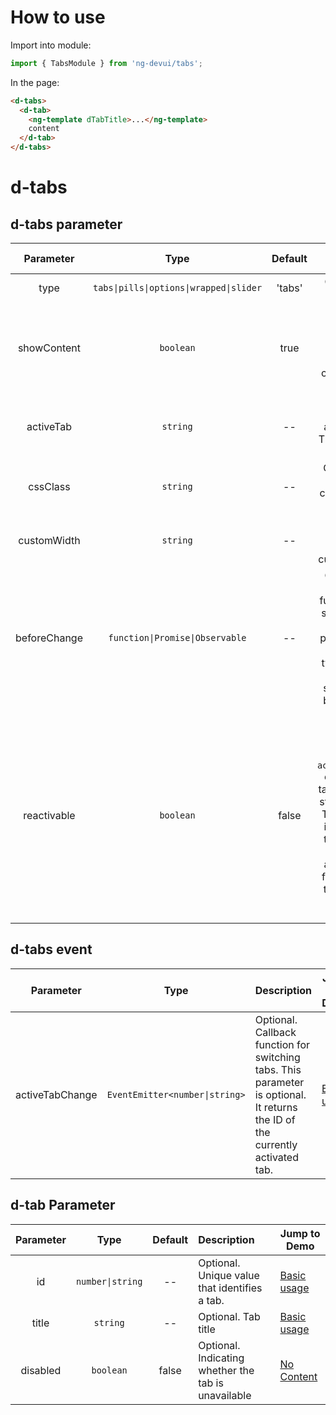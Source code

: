 # How to use

Import into module:

```ts
import { TabsModule } from 'ng-devui/tabs';
```

In the page:

```html
<d-tabs>
  <d-tab>
    <ng-template dTabTitle>...</ng-template>
    content
  </d-tab>
</d-tabs>
```

# d-tabs

## d-tabs parameter

|  Parameter   |              Type               | Default | Description                                                                                                                                                                                                                               | Jump to Demo                                                                  |Global Config| 
| :----------------: | :----------: | :-----------------------------: | :-----: | :---------------------------------------------------------------------------------------------------------------------------------------------------------------------------------------------------------------------------------------- | ----------------------------------------------------------------------------- |
|     type     |     `tabs\|pills\|options\|wrapped\|slider`      | 'tabs'  | Optional. Tab group type                                                                                                                                                                                                                  | [Type Pills](demo#type-pills) |
| showContent  |            `boolean`            |  true   | Optional. Indicating whether to display the content corresponding to the tab.                                                                                                                                                             | [No Content](demo#no-set-content)                                             |
|  activeTab   |            `string`             |   --    | Optional. Currently activated tab. The value is the ID of the tab.                                                                                                                                                                        | [Basic Usage](demo#basic-usage)                                               |
|   cssClass   |            `string`             |   --    | Optional. CSS class of a customized tab group                                                                                                                                                                                             | [Customized Template](demo#custom-template)                                   |
| customWidth  |            `string`             |   --    | Optional. It indicates the width of the customized tab.                                                                                                                                                                                   | [Type Options](demo#type-options) |
| beforeChange | `function\|Promise\|Observable` |   --    | Optional. Tab Callback function before switching. The value of this parameter is of the boolean type. If false is returned, tab switching can be prevented.                                                                               | [Interception Tab Switching](demo#intercept-tab-switch)                       |
| reactivable  |            `boolean`            |  false  | Optional. Indicates whether to trigger the `activeTabChange` event when a tab in the active state is clicked. The value true indicates that the event can be triggered, and the value false indicates that the event cannot be triggered. | [Interception Tab Switching](demo#intercept-tab-switch)                       |

## d-tabs event

|    Parameter    |              Type              | Description                                                                                                                   | Jump to Demo                    |
| :-------------: | :----------------------------: | :---------------------------------------------------------------------------------------------------------------------------- | ------------------------------- |
| activeTabChange | `EventEmitter<number\|string>` | Optional. Callback function for switching tabs. This parameter is optional. It returns the ID of the currently activated tab. | [Basic usage](demo#basic-usage) |

## d-tab Parameter

| Parameter |       Type       | Default | Description                                                    | Jump to Demo                      |
| :-------: | :--------------: | :-----: | :------------------------------------------------------------- | --------------------------------- |
|    id     | `number\|string` |   --    | Optional. Unique value that identifies a tab. | [Basic usage](demo#basic-usage)   |
|   title   |     `string`     |   --    | Optional. Tab title                                            | [Basic usage](demo#basic-usage)   |
| disabled  |    `boolean`     |  false  | Optional. Indicating whether the tab is unavailable            | [No Content](demo#no-set-content) |
